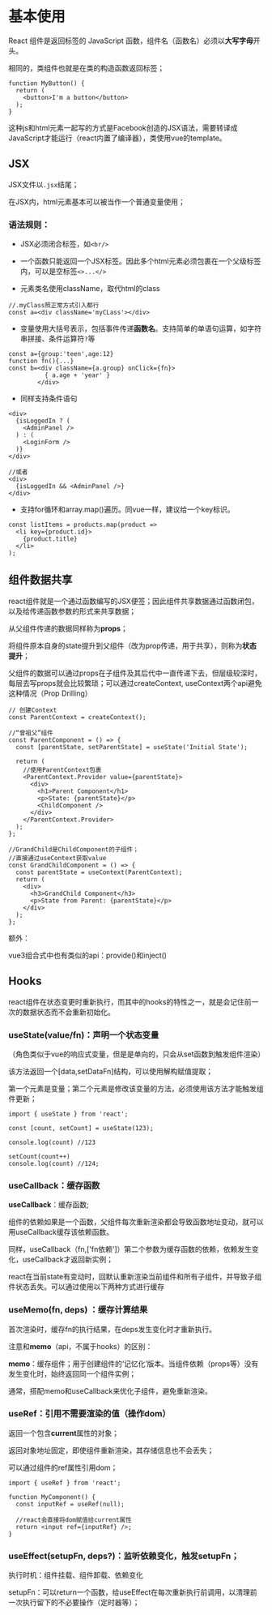 # 基本使用

React 组件是返回标签的 JavaScript 函数，组件名（函数名）必须以**大写字母**开头。

相同的，类组件也就是在类的构造函数返回标签；

```react
function MyButton() {
  return (
    <button>I'm a button</button>
  );
}
```



这种js和html元素一起写的方式是Facebook创造的JSX语法，需要转译成JavaScript才能运行（react内置了编译器），类使用vue的template。



## JSX

JSX文件以`.jsx`结尾；

在JSX内，html元素基本可以被当作一个普通变量使用；

### 语法规则：

- JSX必须闭合标签，如`<br/>`
- 一个函数只能返回一个JSX标签。因此多个html元素必须包裹在一个父级标签内，可以是空标签`<>...</>`

- 元素类名使用className，取代html的class

```react
//.myClass照正常方式引入都行
const a=<div className='myCLass'></div>
```

- 变量使用大括号表示，包括事件传递**函数名**。支持简单的单语句运算，如字符串拼接、条件运算符`?`等

```react
const a={group:'teen',age:12}
function fn(){...}
const b=<div className={a.group} onClick={fn}>
          { a.age + 'year' }
      	</div>
```

- 同样支持条件语句

```react
<div>
  {isLoggedIn ? (
    <AdminPanel />
  ) : (
    <LoginForm />
  )}
</div>

//或者
<div>
  {isLoggedIn && <AdminPanel />}
</div>
```

- 支持for循环和array.map()遍历。同vue一样，建议给一个key标识。

```react
const listItems = products.map(product =>
  <li key={product.id}>
    {product.title}
  </li>
);
```



## 组件数据共享

react组件就是一个通过函数编写的JSX便签；因此组件共享数据通过函数闭包，以及给传递函数参数的形式来共享数据；

从父组件传递的数据同样称为**props**；

将组件原本自身的state提升到父组件（改为prop传递，用于共享），则称为**状态提升**；



父组件的数据可以通过props在子组件及其后代中一直传递下去，但层级较深时，每层去写props就会比较繁琐；可以通过createContext, useContext两个api避免这种情况（Prop Drilling）

```react
// 创建Context
const ParentContext = createContext();

//“曾祖父”组件
const ParentComponent = () => {
  const [parentState, setParentState] = useState('Initial State');

  return (
    //使用ParentContext包裹
    <ParentContext.Provider value={parentState}>
      <div>
        <h1>Parent Component</h1>
        <p>State: {parentState}</p>
        <ChildComponent />
      </div>
    </ParentContext.Provider>
  );
};

//GrandChild是ChildComponent的子组件；
//直接通过useContext获取value
const GrandChildComponent = () => {
  const parentState = useContext(ParentContext);
  return (
    <div>
      <h3>GrandChild Component</h3>
      <p>State from Parent: {parentState}</p>
    </div>
  );
};
```

额外：

vue3组合式中也有类似的api：provide()和inject()



## Hooks

react组件在状态变更时重新执行，而其中的hooks的特性之一，就是会记住前一次的数据状态而不会重新初始化。

### useState(value/fn)：声明一个状态变量

（角色类似于vue的响应式变量，但是是单向的，只会从set函数到触发组件渲染）

该方法返回一个[data,setDataFn]结构，可以使用解构赋值提取；

第一个元素是变量；第二个元素是修改该变量的方法，必须使用该方法才能触发组件更新；

```react
import { useState } from 'react';

const [count, setCount] = useState(123);

console.log(count) //123

setCount(count++)
console.log(count) //124; 
```



### useCallback：缓存函数

**useCallback**：缓存函数;

组件的依赖如果是一个函数，父组件每次重新渲染都会导致函数地址变动，就可以用useCallback缓存该依赖函数。

同样，useCallback（fn,['fn依赖']）第二个参数为缓存函数的依赖，依赖发生变化，useCallback才返回新实例；

react在当前state有变动时，回默认重新渲染当前组件和所有子组件，并导致子组件状态丢失。可以通过使用以下两种方式进行缓存



### useMemo(fn, deps) ：缓存计算结果

首次渲染时，缓存fn的执行结果，在deps发生变化时才重新执行。



注意和**memo**（api，不属于hooks）的区别：

**memo**：缓存组件；用于创建组件的‘记忆化’版本。当组件依赖（props等）没有发生变化时，始终返回同一个组件实例；

通常，搭配memo和useCallback来优化子组件，避免重新渲染。





### useRef：引用不需要渲染的值（操作dom）

返回一个包含**current**属性的对象；

返回对象地址固定，即使组件重新渲染，其存储信息也不会丢失；

 可以通过组件的ref属性引用dom；

```react
import { useRef } from 'react';

function MyComponent() {
  const inputRef = useRef(null);
    
  //react会直接将dom赋值给current属性
  return <input ref={inputRef} />;
}
```



### useEffect(setupFn, deps?)：监听依赖变化，触发setupFn；

执行时机：组件挂载、组件卸载、依赖变化

setupFn：可以return一个函数，给useEffect在每次重新执行前调用，以清理前一次执行留下的不必要操作（定时器等）；







